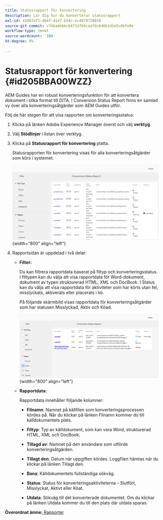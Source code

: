 ```yaml
---
title: Statusrapport för konvertering
description: Lär dig hur du konverterar statusrapport
exl-id: 41887af2-404f-41d7-b54c-ec49797200f0
source-git-commit: c74badebbcb4733fb9caa79c646b1d1e5c8bfe8e
workflow-type: tm+mt
source-wordcount: '304'
ht-degree: 0%

---
```


# Statusrapport för konvertering {#id205BBA00WZZ}

AEM Guides har en robust konverteringsfunktion för att konvertera dokument i olika format till DITA. I Conversion Status Report finns en samlad vy över alla konverteringsåtgärder som AEM Guides utför.

Följ de här stegen för att visa rapporten om konverteringsstatus:

1. Klicka på länken Adobe Experience Manager överst och välj **verktyg**.

1. Välj **Stödlinjer** i listan över verktyg.

1. Klicka på **Statusrapport för konvertering** platta.

   Statusrapporten för konvertering visas för alla konverteringsåtgärder som körs i systemet.

   ![](images/conversion-status-report.png){width="800" align="left"}

1. Rapportsidan är uppdelad i två delar:

   - **Filter:**

      Du kan filtrera rapportdata baserat på filtyp och konverteringsstatus. I filtypen kan du välja att visa rapportdata för Word-dokument, dokument av typen strukturerad HTML, XML och DocBook. I Status kan du välja att visa rapportdata för aktiviteter som har körts utan fel, misslyckats, aktiverats eller placerats i kö.

      På följande skärmbild visas rapportdata för konverteringsåtgärder som har statusen Misslyckad, Aktiv och Köad.

      ![](images/conversion-report-failed-active-queued.png){width="800" align="left"}

   - **Rapportdata:**

      Rapportdata innehåller följande kolumner:

      - **Filnamn**: Namnet på källfilen som konverteringsprocessen kördes på. När du klickar på länken Filnamn kommer du till källdokumentets plats.

      - **Filtyp**: Typ av källdokument, som kan vara Word, strukturerad HTML, XML och DocBook.

      - **Tillagd av**: Namnet på den användare som utförde konverteringsåtgärden.

      - **Tillagt den**: Datum när uppgiften kördes. Loggfilen hämtas när du klickar på länken Tillagt den.

      - **Bana**: Källdokumentets fullständiga sökväg.

      - **Status**: Status för konverteringsaktiviteterna - Slutfört, Misslyckat, Aktivt eller Köat.

      - **Utdata**: Sökväg till det konverterade dokumentet. Om du klickar på länken Utdata kommer du till den plats där utdata sparas.


**Överordnat ämne:**[ Rapporter](reports-intro.md)
